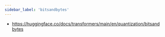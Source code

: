 ```yaml
---
sidebar_label: 'bitsandbytes'
---
```


- https://huggingface.co/docs/transformers/main/en/quantization/bitsandbytes